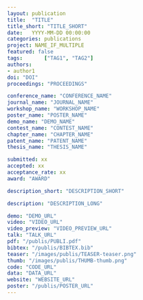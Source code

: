 ```yaml
---
layout: publication
title:  "TITLE"
title_short: "TITLE_SHORT"
date:   YYYY-MM-DD 00:00:00
categories: publications
project: NAME_IF_MULTIPLE
featured: false
tags: 		["TAG1", "TAG2"]
authors: 
- author1
doi: "DOI"
proceedings: "PROCEEDINGS"

conference_name: "CONFERENCE_NAME"
journal_name: "JOURNAL_NAME"
workshop_name: "WORKSHOP_NAME"
poster_name: "POSTER_NAME"
demo_name: "DEMO_NAME"
contest_name: "CONTEST_NAME"
chapter_name: "CHAPTER_NAME"
patent_name: "PATENT_NAME"
thesis_name: "THESIS_NAME"

submitted: xx
accepted: xx
acceptance_rate: xx
award: "AWARD"

description_short: "DESCRIPTION_SHORT"

description: "DESCRIPTION_LONG"

demo: "DEMO_URL"
video: "VIDEO_URL"
video_preview: "VIDEO_PREVIEW_URL"
talk: "TALK_URL"
pdf: "/publis/PUBLI.pdf"
bibtex: "/publis/BIBTEX.bib"
teaser: "/images/publis/TEASER-teaser.png"
thumb: "/images/publis/THUMB-thumb.png"
code: "CODE_URL"
data: "DATA_URL"
website: "WEBSITE_URL"
poster: "/publis/POSTER_URL"
---
```



























